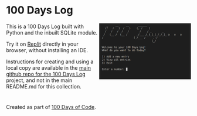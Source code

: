 # 100 Days Log

<a href="https://github.com/ZanClifton/100-days-log"><img src="https://github.com/ZanClifton/basic-python-projects/blob/main/images/100-days-log.png" width=250px align=right alt="100 Days Log"/></a>

This is a 100 Days Log built with Python and the inbuilt SQLite module.

Try it on [Replit](https://replit.com/@ZanClifton/100-days-log?v=1) directly in your browser, without installing an IDE.

Instructions for creating and using a local copy are available in the [main github repo for the 100 Days Log](https://github.com/ZanClifton/100-days-log) project, and not in the main README.md for this collection.

#

Created as part of [100 Days of Code](https://github.com/ZanClifton/100-days-of-code/blob/master/log.md).

